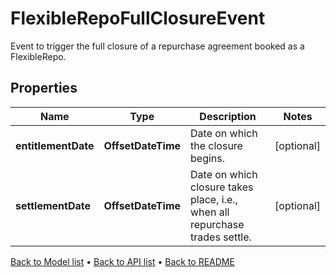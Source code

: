 

# FlexibleRepoFullClosureEvent

Event to trigger the full closure of a repurchase agreement booked as a FlexibleRepo.

## Properties

| Name | Type | Description | Notes |
|------------ | ------------- | ------------- | -------------|
|**entitlementDate** | **OffsetDateTime** | Date on which the closure begins. |  [optional] |
|**settlementDate** | **OffsetDateTime** | Date on which closure takes place, i.e., when all repurchase trades settle. |  [optional] |



[Back to Model list](../README.md#documentation-for-models) &#8226; [Back to API list](../README.md#documentation-for-api-endpoints) &#8226; [Back to README](../README.md)


